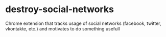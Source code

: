 # destroy-social-networks
Chrome extension that tracks usage of social networks (facebook, twitter, vkontakte, etc.) and motivates to do something usefull
